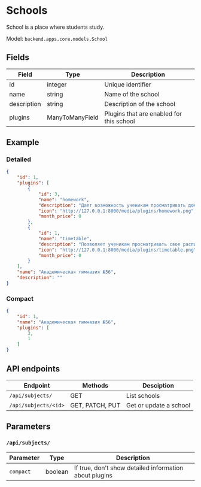 # Schools

School is a place where students study.

Model: ``backend.apps.core.models.School``

## Fields

| Field       | Type            | Description                              |
| ----------- | --------------- | ---------------------------------------- |
| id          | integer         | Unique identifier                        |
| name        | string          | Name of the school                       |
| description | string          | Description of the school                |
| plugins     | ManyToManyField | Plugins that are enabled for this school |

## Example

### Detailed

```json
{
    "id": 1,
    "plugins": [
        {
            "id": 3,
            "name": "homework",
            "description": "Дает возможность ученикам просматривать домашнее задание, которое может быть добавлено учителями.",
            "icon": "http://127.0.0.1:8000/media/plugins/homework.png",
            "month_price": 0
        },
        {
            "id": 1,
            "name": "timetable",
            "description": "Позволяет ученикам просматривать свое расписание, которое задается администраторами для каждого класса.",
            "icon": "http://127.0.0.1:8000/media/plugins/timetable.png",
            "month_price": 0
        }
    ],
    "name": "Академическая гимназия №56",
    "description": ""
}
```

### Compact

```json
{
    "id": 1,
    "name": "Академическая гимназия №56",
    "plugins": [
        3,
        1
    ]
}
```

## API endpoints

| Endpoint             | Methods         | Desciption             |
| -------------------- | --------------- | ---------------------- |
| `/api/subjects/`     | GET             | List schools           |
| `/api/subjects/<id>` | GET, PATCH, PUT | Get or update a school |

## Parameters

### `/api/subjects/`

| Parameter | Type    | Description                                            |
| --------- | ------- | ------------------------------------------------------ |
| `compact` | boolean | If true, don't show detailed information about plugins |
